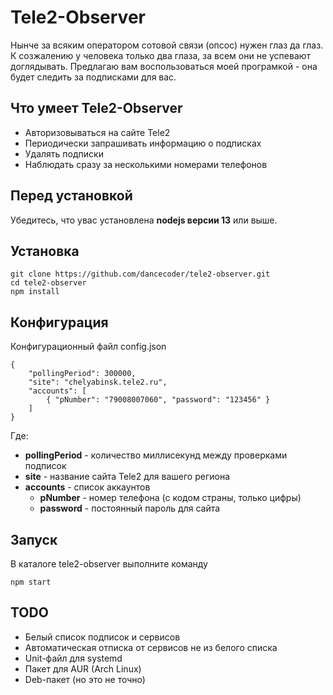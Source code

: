 # Tele2-Observer
Нынче за всяким оператором сотовой связи (опсос) нужен глаз да глаз. К созжалению у человека только два глаза, за всем они не успевают доглядывать. Предлагаю вам воспользоваться моей програмкой - она будет следить за подписками для вас.

## Что умеет Tele2-Observer
- Авторизовываться на сайте Tele2 
- Периодически запрашивать информацию о подписках
- Удалять подписки
- Наблюдать сразу за несколькими номерами телефонов

## Перед установкой
Убедитесь, что увас установлена **nodejs версии 13** или выше.

## Установка
```
git clone https://github.com/dancecoder/tele2-observer.git
cd tele2-observer
npm install
```

## Конфигурация
Конфигурационный файл config.json
```
{
	"pollingPeriod": 300000,
	"site": "chelyabinsk.tele2.ru",
	"accounts": [
		{ "pNumber": "79008007060", "password": "123456" }
	]
}
```
Где:
- **pollingPeriod** - количество миллисекунд между проверками подписок
- **site** - название сайта Tele2 для вашего региона
- **accounts** - список аккаунтов 
	- **pNumber** - номер телефона (с кодом страны, только цифры)
	- **password** - постоянный пароль для сайта

## Запуск
В каталоге tele2-observer выполните команду
```
npm start
```

## TODO
- Белый список подписок и сервисов
- Автоматическая отписка от сервисов не из белого списка
- Unit-файл для systemd
- Пакет для AUR (Arch Linux)
- Deb-пакет (но это не точно)
